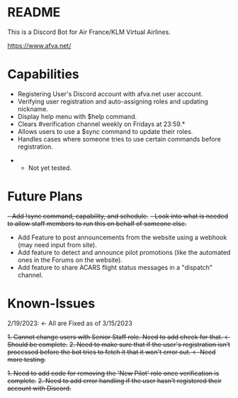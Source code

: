 # README

This is a Discord Bot for Air France/KLM Virtual Airlines.

https://www.afva.net/

# Capabilities

- Registering User's Discord account with afva.net user account.
- Verifying user registration and auto-assigning roles and updating nickname.
- Display help menu with $help command.
- Clears #verification channel weekly on Fridays at 23:59.*
- Allows users to use a $sync command to update their roles.
- Handles cases where someone tries to use certain commands before registration.

* - Not yet tested.

# Future Plans

~~- Add !sync command, capability, and schedule.~~
    ~~- Look into what is needed to allow staff members to run this on behalf of someone else.~~
- Add Feature to post announcements from the website using a webhook (may need input from site).
- Add feature to detect and announce pilot promotions (like the automated ones in the Forums on the website).
- Add feature to share ACARS flight status messages in a "dispatch" channel.

# Known-Issues

2/19/2023: <- All are Fixed as of 3/15/2023

~~1. Cannot change users with Senior Staff role. Need to add check for that. <- Should be complete.~~
~~2. Need to make sure that if the user's registration isn't processed before the bot tries to fetch it that it won't error out. <- Need more testing.~~

~~1. Need to add code for removing the 'New Pilot' role once verification is complete.~~
~~2. Need to add error handling if the user hasn't registered their account with Discord.~~
